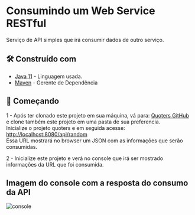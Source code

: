 # Consumindo um Web Service RESTful

Serviço de API simples que irá consumir dados de outro serviço.

## 🛠️ Construído com

* [Java 11](https://www.oracle.com/java/technologies/downloads/#java11) - Linguagem usada.
* [Maven](https://maven.apache.org/) - Gerente de Dependência

## 🚀 Começando

1 - Após ter clonado este projeto em sua máquina, vá para: [Quoters GitHub](https://github.com/spring-guides/quoters) e clone também este projeto em uma pasta de sua preferencia.<br/>
    Inicialize o projeto quoters e em seguida acesse: [http://localhost:8080/api/random](http://localhost:8080/api/random)<br>
    Essa URL mostrará no browser um JSON com as informações que serão consumidas.

2 - Inicialize este projeto e verá no console que irá ser mostrado informações da URL que foi consumida.


## Imagem do console com a resposta do consumo da API

![console](https://user-images.githubusercontent.com/72170604/211924872-be2d29ab-95db-4df7-bffb-025d6b81d853.png)
